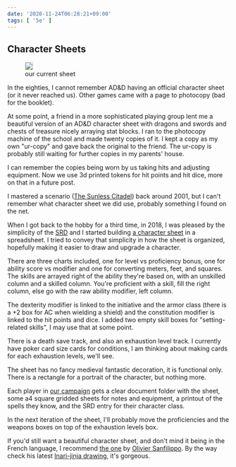 ```yaml
---
date: '2020-11-24T06:28:21+09:00'
tags: [ '5e' ]
---
```


## Character Sheets

<figure class="right">
<a href="docs/character_sheet_20201124.pdf">
<img src="images/20201124_csheet.png" style="border: 1px solid lightgrey;" loading="lazy" />
</a>
<figcaption>our current sheet</figcaption>
</figure>

In the eighties, I cannot remember AD&D having an official character sheet (or it never reached us). Other games came with a page to photocopy (bad for the booklet).

At some point, a friend in a more sophisticated playing group lent me a beautiful version of an AD&D character sheet with dragons and swords and chests of treasure nicely arraying stat blocks. I ran to the photocopy machine of the school and made twenty copies of it. I kept a copy as my own "ur-copy" and gave back the original to the friend. The ur-copy is probably still waiting for further copies in my parents' house.

I can remember the copies being worn by us taking hits and adjusting equipment. Now we use 3d printed tokens for hit points and hit dice, more on that in a future post.

I mastered a scenario ([The Sunless Citadel](https://en.wikipedia.org/wiki/The_Sunless_Citadel)) back around 2001, but I can't remember what character sheet we did use, probably something I found on the net.

When I got back to the hobby for a third time, in 2018, I was pleased by the simplicity of the [SRD](https://dnd.wizards.com/articles/features/systems-reference-document-srd) and I started building [a character sheet](docs/character_sheet_20201124.pdf) in a spreadsheet. I tried to convey that simplicity in how the sheet is organized, hopefully making it easier to draw and upgrade a character.

There are three charts included, one for level vs proficiency bonus, one for ability score vs modifier and one for converting meters, feet, and squares. The skills are arrayed right of the ability they're based on, with an unskilled column and a skilled column. You're proficient with a skill, fill the right column, else go with the raw ability modifier, left column.

The dexterity modifier is linked to the initiative and the armor class (there is a +2 box for AC when wielding a shield) and the constitution modifier is linked to the hit points and dice. I added two empty skill boxes for "setting-related skills", I may use that at some point.

There is a death save track, and also an exhaustion level track. I currently have poker card size cards for conditions, I am thinking about making cards for each exhaustion levels, we'll see.

The sheet has no fancy medieval fantastic decoration, it is functional only. There is a rectangle for a portrait of the character, but nothing more.

Each player in [our campaign](index.html?tag=bnd) gets a clear document folder with the sheet, some a4 square gridded sheets for notes and equipment, a printout of the spells they know, and the SRD entry for their character class.

In the next iteration of the sheet, I'll probably move the proficiencies and the weapons boxes on top of the exhaustion levels box.

If you'd still want a beautiful character sheet, and don't mind it being in the French language, I recommend [the one](https://twitter.com/Akae06/status/1267485993910841348) by [Olivier Sanfilippo](https://shosuroakae.wixsite.com/sanfilippo). By the way check his latest [Inari-jinja drawing](https://twitter.com/Akae06/status/1330456340368601094/photo/1), it's gorgeous.

